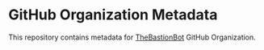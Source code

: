 # GitHub Organization Metadata
This repository contains metadata for [TheBastionBot] GitHub Organization.


<!-- Links -->
[TheBastionBot]: https://git.io/bastion
